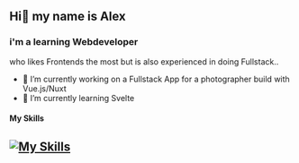 ## Hi👋 my name is Alex 
### i'm a learning Webdeveloper
who likes Frontends the most but is also experienced in doing Fullstack..

- 🔭 I’m currently working on a Fullstack App for a photographer build with Vue.js/Nuxt
- 🌱 I’m currently learning Svelte
#### My Skills
[![My Skills](https://skillicons.dev/icons?i=js,html,css,bootstrap,vue,vite,php,mysql,java,git,github,express&perline=3)](https://skillicons.dev)
- 
<!--
**kassiber10/kassiber10** is a ✨ _special_ ✨ repository because its `README.md` (this file) appears on your GitHub profile.

Here are some ideas to get you started:

- 🔭 I’m currently working on ...
- 🌱 I’m currently learning ...
- 👯 I’m looking to collaborate on ...
- 🤔 I’m looking for help with ...
- 💬 Ask me about ...
- 📫 How to reach me: ...
- 😄 Pronouns: ...
- ⚡ Fun fact: ...
-->
